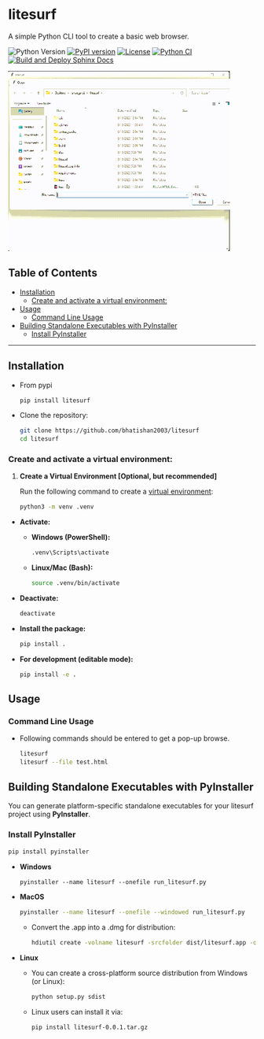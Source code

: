 # litesurf <!-- omit in toc -->

A simple Python CLI tool to create a basic web browser.

![Python Version](https://img.shields.io/badge/python-3.11-blue.svg)
[![PyPI version](https://img.shields.io/pypi/v/litesurf.svg?color=blue)](https://pypi.org/project/litesurf/)
[![License](https://img.shields.io/github/license/bhatishan2003/litesurf)](LICENSE)
[![Python CI](https://github.com/bhatishan2003/litesurf/actions/workflows/python-app.yml/badge.svg)](https://github.com/bhatishan2003/litesurf/actions/workflows/python-app.yml)
[![Build and Deploy Sphinx Docs](https://github.com/bhatishan2003/litesurf/actions/workflows/sphinx.yml/badge.svg)](https://github.com/bhatishan2003/litesurf/actions/workflows/sphinx.yml)

![Demo](https://raw.githubusercontent.com/bhatishan2003/litesurf/main/assets/demo.gif)

## Table of Contents <!-- omit in toc -->

-   [Installation](#installation)
    -   [Create and activate a virtual environment:](#create-and-activate-a-virtual-environment)
-   [Usage](#usage)
    -   [Command Line Usage](#command-line-usage)
-   [Building Standalone Executables with PyInstaller](#building-standalone-executables-with-pyinstaller)
    -   [Install PyInstaller](#install-pyinstaller)

---

## Installation

-   From pypi

    ```bash
    pip install litesurf
    ```

-   Clone the repository:

    ```bash
    git clone https://github.com/bhatishan2003/litesurf
    cd litesurf
    ```

### Create and activate a virtual environment:

1. **Create a Virtual Environment [Optional, but recommended]**

    Run the following command to create a [virtual environment](https://docs.python.org/3/library/venv.html):

    ```bash
    python3 -m venv .venv
    ```

-   **Activate:**

    -   **Windows (PowerShell):**

        ```bash
        .venv\Scripts\activate
        ```

    -   **Linux/Mac (Bash):**

        ```bash
        source .venv/bin/activate
        ```

-   **Deactivate:**

    ```bash
    deactivate
    ```

-   **Install the package:**

    ```bash
    pip install .
    ```

-   **For development (editable mode):**

    ```bash
    pip install -e .
    ```

## Usage

### Command Line Usage

-   Following commands should be entered to get a pop-up browse.

    ```bash
    litesurf
    litesurf --file test.html
    ```

## Building Standalone Executables with PyInstaller

You can generate platform-specific standalone executables for your litesurf project using **PyInstaller**.

### Install PyInstaller

```bash
pip install pyinstaller
```

-   **Windows**

    ```poweshell
    pyinstaller --name litesurf --onefile run_litesurf.py
    ```

-   **MacOS**

    ```bash
    pyinstaller --name litesurf --onefile --windowed run_litesurf.py
    ```

    -   Convert the .app into a .dmg for distribution:

        ```bash
        hdiutil create -volname litesurf -srcfolder dist/litesurf.app -ov -format UDZO litesurf.dmg
        ```

-   **Linux**

    -   You can create a cross-platform source distribution from Windows (or Linux):

        ```bash
        python setup.py sdist
        ```

    -   Linux users can install it via:
        ```bash
        pip install litesurf-0.0.1.tar.gz
        ```

